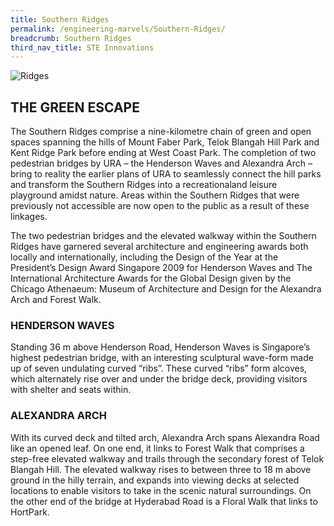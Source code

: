 ```yaml
---
title: Southern Ridges
permalink: /engineering-marvels/Southern-Ridges/
breadcrumb: Southern Ridges
third_nav_title: STE Innovations
---
```





![Ridges](/images/Ridges.jpg)

## THE GREEN ESCAPE
The Southern Ridges comprise a nine-kilometre chain of green and open spaces spanning the hills of Mount Faber Park, Telok Blangah
Hill Park and Kent Ridge Park before ending at West Coast Park. The completion of two pedestrian bridges by URA – the Henderson 
Waves and Alexandra Arch – bring to reality the earlier plans of URA to seamlessly connect the hill parks and transform the 
Southern Ridges into a recreationaland leisure playground amidst nature. Areas within the Southern Ridges that were 
previously not accessible are now open to the public as a result of these linkages.

The two pedestrian bridges and the elevated walkway within the Southern Ridges have garnered several architecture and engineering
awards both locally and internationally, including the Design of the Year at the President’s Design Award Singapore 2009 
for Henderson Waves and The International Architecture Awards for the Global Design given by the Chicago Athenaeum: Museum
of Architecture and Design for the Alexandra Arch and Forest Walk.

### HENDERSON WAVES
Standing 36 m above Henderson Road, Henderson Waves is Singapore’s highest pedestrian bridge, with an interesting sculptural 
wave-form made up of seven undulating curved “ribs”. These curved “ribs” form alcoves, which alternately rise over and under 
the bridge deck, providing visitors with shelter and seats within.

### ALEXANDRA ARCH
With its curved deck and tilted arch, Alexandra Arch spans Alexandra Road like an opened leaf. On one end, it links 
to Forest Walk that comprises a step-free elevated walkway and trails through the secondary forest of Telok Blangah Hill.
The elevated walkway rises to between three to 18 m above ground in the hilly terrain, and expands into viewing decks at 
selected locations to enable visitors to take in the scenic natural surroundings. On the other end of the bridge at
Hyderabad Road is a Floral Walk that links to HortPark.


